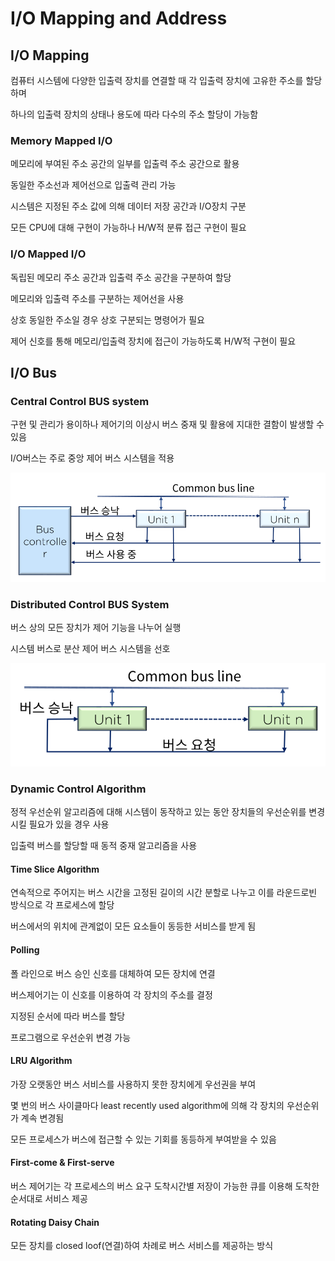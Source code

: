 #  I/O Mapping and Address

## I/O Mapping

컴퓨터 시스템에 다양한 입출력 장치를 연결할 때 각 입출력 장치에 고유한 주소를 할당하며

하나의 입출력 장치의 상태나 용도에 따라 다수의 주소 할당이 가능함

### Memory Mapped I/O

메모리에 부여된 주소 공간의 일부를 입출력 주소 공간으로 활용

동일한 주소선과 제어선으로 입출력 관리 가능

시스템은 지정된 주소 값에 의해 데이터 저장 공간과 I/O장치 구분

모든 CPU에 대해 구현이 가능하나 H/W적 분류 접근 구현이 필요

### I/O Mapped I/O

독립된 메모리 주소 공간과 입출력 주소 공간을 구분하여 할당

메모리와 입출력 주소를 구분하는 제어선을 사용

상호 동일한 주소일 경우 상호 구분되는 명령어가 필요

제어 신호를 통해 메모리/입출력 장치에 접근이 가능하도록 H/W적 구현이 필요



## I/O Bus

### Central Control BUS system

구현 및 관리가 용이하나 제어기의 이상시 버스 중재 및 활용에 지대한 결함이 발생할 수 있음

I/O버스는 주로 중앙 제어 버스 시스템을 적용

![central control](../images/ch6-2_central_control.png)

### Distributed Control BUS System

버스 상의 모든 장치가 제어 기능을 나누어 실행

시스템 버스로 분산 제어 버스 시스템을 선호

![distributed control](../images/ch6-2_distributed_control.png)

### Dynamic Control Algorithm

정적 우선순위 알고리즘에 대해 시스템이 동작하고 있는 동안 장치들의 우선순위를 변경시킬 필요가 있을 경우 사용

입출력 버스를 할당할 때 동적 중재 알고리즘을 사용

#### Time Slice Algorithm

연속적으로 주어지는 버스 시간을 고정된 길이의 시간 분할로 나누고 이를 라운드로빈 방식으로 각 프로세스에 할당

버스에서의 위치에 관계없이 모든 요소들이 동등한 서비스를 받게 됨

#### Polling

폴 라인으로 버스 승인 신호를 대체하여 모든 장치에 연결

버스제어기는 이 신호를 이용하여 각 장치의 주소를 결정

지정된 순서에 따라 버스를 할당

프로그램으로 우선순위 변경 가능

#### LRU Algorithm

가장 오랫동안 버스 서비스를 사용하지 못한 장치에게 우선권을 부여

몇 번의 버스 사이클마다 least recently used algorithm에 의해 각 장치의 우선순위가 계속 변경됨

모든 프로세스가 버스에 접근할 수 있는 기회를 동등하게 부여받을 수 있음

#### First-come & First-serve

버스 제어기는 각 프로세스의 버스 요구 도착시간별 저장이 가능한 큐를 이용해 도착한 순서대로 서비스 제공

#### Rotating Daisy Chain

모든 장치를 closed loof(연결)하여 차례로 버스 서비스를 제공하는 방식

